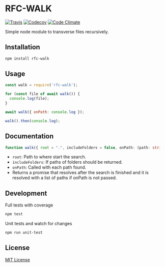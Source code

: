 # RFC-WALK

[![Travis](https://img.shields.io/travis/fcostarodrigo/rfc-walk.svg)](https://travis-ci.org/fcostarodrigo/rfc-walk)
[![Codecov](https://img.shields.io/codecov/c/github/fcostarodrigo/rfc-walk.svg)](https://codecov.io/gh/fcostarodrigo/rfc-walk/)
[![Code Climate](https://img.shields.io/codeclimate/maintainability/fcostarodrigo/rfc-walk.svg)](https://codeclimate.com/github/fcostarodrigo/rfc-walk)

Simple node module to transverse files recursively.

## Installation

```bash
npm install rfc-walk
```

## Usage

```javascript
const walk = require('rfc-walk');

for (const file of await walk()) {
  console.log(file);
}

await walk({ onPath: console.log });

walk().then(console.log);
```

## Documentation

```typescript
function walk({ root = ".", includeFolders = false, onPath: (path: string) => void } = {}): Promise<string[]>
```

* `root`: Path to where start the search.
* `includeFolders`: If paths of folders should be returned.
* `onPath`: Called with each path found.
* Returns a promise that resolves after the search is finished and it is resolved with a list of paths if onPath is not passed.

## Development

Full tests with coverage

```bash
npm test
```

Unit tests and watch for changes

```bash
npm run unit-test
```

## License

[MIT License](http://www.opensource.org/licenses/mit-license.php)
